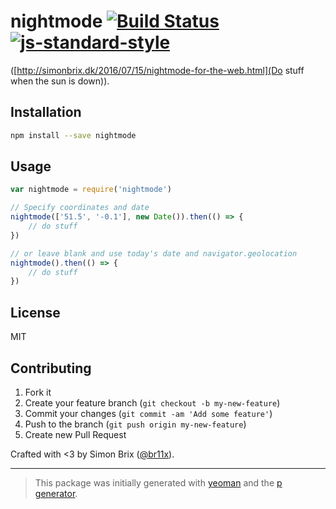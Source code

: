 # nightmode [![Build Status](https://secure.travis-ci.org/Briix/nightmode.svg?branch=master)](https://travis-ci.org/Briix/nightmode) [![js-standard-style](https://img.shields.io/badge/code%20style-standard-brightgreen.svg?style=flat)](https://github.com/feross/standard)

([http://simonbrix.dk/2016/07/15/nightmode-for-the-web.html](Do stuff when the sun is down)).

## Installation

```bash
npm install --save nightmode
```

## Usage

```javascript
var nightmode = require('nightmode')

// Specify coordinates and date
nightmode(['51.5', '-0.1'], new Date()).then(() => {
    // do stuff
})

// or leave blank and use today's date and navigator.geolocation
nightmode().then(() => {
    // do stuff
})
```

## License

MIT

## Contributing

1. Fork it
2. Create your feature branch (`git checkout -b my-new-feature`)
3. Commit your changes (`git commit -am 'Add some feature'`)
4. Push to the branch (`git push origin my-new-feature`)
5. Create new Pull Request

Crafted with <3 by Simon Brix ([@br11x](https://twitter.com/br11x)).

***

> This package was initially generated with [yeoman](http://yeoman.io) and the [p generator](https://github.com/johnotander/generator-p.git).
